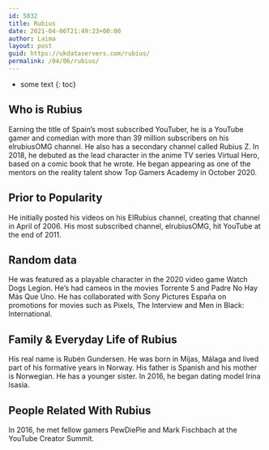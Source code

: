 ```yaml
---
id: 5832
title: Rubius
date: 2021-04-06T21:49:23+00:00
author: Laima
layout: post
guid: https://ukdataservers.com/rubius/
permalink: /04/06/rubius/
---
```


* some text
{: toc}


## Who is Rubius
                  
                  
                  
Earning the title of Spain&#8217;s most subscribed YouTuber, he is a YouTube gamer and comedian with more than 39 million subscribers on his elrubiusOMG channel. He also has a secondary channel called Rubius Z. In 2018, he debuted as the lead character in the anime TV series Virtual Hero, based on a comic book that he wrote. He began appearing as one of the mentors on the reality talent show Top Gamers Academy in October 2020. 
                  
              
            
              
            
                
                
                
## Prior to Popularity
                  
                  
                  
He initially posted his videos on his ElRubius channel, creating that channel in April of 2006. His most subscribed channel, elrubiusOMG, hit YouTube at the end of 2011.
                  
              
            
              
            
                
                
                
## Random data
                  
                  
                  
He was featured as a playable character in the 2020 video game Watch Dogs Legion. He&#8217;s had cameos in the movies Torrente 5 and Padre No Hay Más Que Uno. He has collaborated with Sony Pictures España on promotions for movies such as Pixels, The Interview and Men in Black: International. 
                  
              
            
              
            
                
                
                
## Family & Everyday Life of Rubius
                  
                  
                  
His real name is Rubén Gundersen. He was born in Mijas, Málaga and lived part of his formative years in Norway. His father is Spanish and his mother is Norwegian. He has a younger sister. In 2016, he began dating model Irina Isasia. 
                  
              
            
              
            
                
                
                
## People Related With Rubius
                  
                  
                  
In 2016, he met fellow gamers PewDiePie and Mark Fischbach at the YouTube Creator Summit. 
                  
              
            
              
            
                
              
            
              
              
            
            
              
            
          
          
          